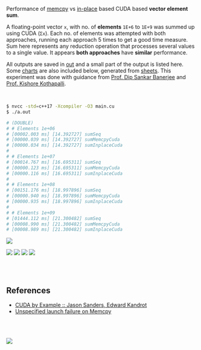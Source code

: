 Performance of [memcpy] vs [in-place] based CUDA based **vector element sum**.

A floating-point vector `x`, with no. of **elements** `1E+6` to `1E+9` was
summed up using CUDA (`Σx`). Each no. of elements was attempted with both
approaches, running each approach 5 times to get a good time measure. Sum
here represents any reduction operation that processes several values to a
single value. It appears **both approaches** have **similar** performance.

All outputs are saved in [out](out/) and a small part of the output is listed
here. Some [charts] are also included below, generated from [sheets]. This
experiment was done with guidance from [Prof. Dip Sankar Banerjee] and
[Prof. Kishore Kothapalli].

<br>

```bash
$ nvcc -std=c++17 -Xcompiler -O3 main.cu
$ ./a.out

# (DOUBLE)
# # Elements 1e+06
# [00002.003 ms] [14.392727] sumSeq
# [00000.039 ms] [14.392727] sumMemcpyCuda
# [00000.034 ms] [14.392727] sumInplaceCuda
#
# # Elements 1e+07
# [00014.767 ms] [16.695311] sumSeq
# [00000.123 ms] [16.695311] sumMemcpyCuda
# [00000.116 ms] [16.695311] sumInplaceCuda
#
# # Elements 1e+08
# [00151.176 ms] [18.997896] sumSeq
# [00000.940 ms] [18.997896] sumMemcpyCuda
# [00000.935 ms] [18.997896] sumInplaceCuda
#
# # Elements 1e+09
# [01444.112 ms] [21.300482] sumSeq
# [00008.990 ms] [21.300482] sumMemcpyCuda
# [00008.989 ms] [21.300482] sumInplaceCuda
```

[![](https://i.imgur.com/rJNTBF3.gif)][sheetp]

[![](https://i.imgur.com/YvBEioN.png)][sheetp]
[![](https://i.imgur.com/m2G6WgE.png)][sheetp]
[![](https://i.imgur.com/04VUuVM.png)][sheetp]
[![](https://i.imgur.com/gDrnsNp.png)][sheetp]

<br>
<br>


## References

- [CUDA by Example :: Jason Sanders, Edward Kandrot](https://www.slideshare.net/SubhajitSahu/cuda-by-example-notes)
- [Unspecified launch failure on Memcpy](https://stackoverflow.com/a/27278218/1413259)

<br>
<br>

[![](https://i.imgur.com/FIv7piL.jpg)](https://www.youtube.com/watch?v=Zf8xRNO1xIU)

[Prof. Dip Sankar Banerjee]: https://sites.google.com/site/dipsankarban/
[Prof. Kishore Kothapalli]: https://cstar.iiit.ac.in/~kkishore/
[memcpy]: https://github.com/puzzlef/sum-cuda-memcpy-adjust-launch
[in-place]: https://github.com/puzzlef/sum-cuda-inplace-adjust-launch
[charts]: https://photos.app.goo.gl/a8PM8K1FXPm1LQed8
[sheets]: https://docs.google.com/spreadsheets/d/1CpZRcOcQ1FKTX0nLWb6R7znPtgeQXhlA7HNEIm2_ZRc/edit?usp=sharing
[sheetp]: https://docs.google.com/spreadsheets/d/e/2PACX-1vRpLHagCPAIPGmT43G6n8-U3S3u3vp04_M4ky8ekfG9U_MOxAtSSUZVFIM6msmYgYies4Ftsmm-DAeh/pubhtml
